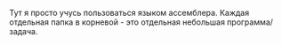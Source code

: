 Тут я просто учусь пользоваться языком ассемблера.
Каждая отдельная папка в корневой - это отдельная небольшая программа/задача.
